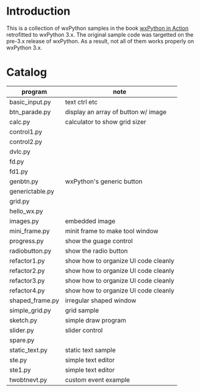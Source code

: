 # Introduction
This is a collection of wxPython samples in the book [wxPython in
Action][1] retrofitted to wxPython 3.x. The original sample code
was targetted on the pre-3.x release of wxPython. As a result, not all of
them works properly on wxPython 3.x.

# Catalog

| program         | note                                 |
| --------------  | ------------------------------------ |
| basic_input.py  | text ctrl etc                        |
| btn_parade.py   | display an array of button w/ image  |
| calc.py         | calculator to show grid sizer        |
| control1.py     |                                      |
| control2.py     |                                      |
| dvlc.py         |                                      |
| fd.py           |                                      |
| fd1.py          |                                      |
| genbtn.py       | wxPython's generic button            |
| generictable.py |                                      |
| grid.py         |                                      |
| hello_wx.py     |                                      |
| images.py       | embedded image                       |
| mini_frame.py   | minit frame to make tool window      |
| progress.py     | show the guage control               |
| radiobutton.py  | show the radio button                |
| refactor1.py    | show how to organize UI code cleanly |
| refactor2.py    | show how to organize UI code cleanly |
| refactor3.py    | show how to organize UI code cleanly |
| refactor4.py    | show how to organize UI code cleanly |
| shaped_frame.py | irregular shaped window              |
| simple_grid.py  | grid sample                          |
| sketch.py       | simple draw program                  |
| slider.py       | slider control                       |
| spare.py        |                                      |
| static_text.py  | static text sample                   |
| ste.py          | simple text editor                   |
| ste1.py         | simple text editor                   |
| twobtnevt.py    | custom event example                 |

[1]: https://www.manning.com/books/wxpython-in-action

